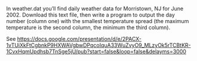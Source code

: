 In weather.dat you’ll find daily weather data for Morristown, NJ for June 2002.
 Download this text file, then write a program to output the day number (column one) with the smallest 
temperature spread (the maximum temperature is the second column, the minimum the third column).


See https://docs.google.com/presentation/d/e/2PACX-1vTUiXkFtCgbnkP9HXWAVgbwDPqcoIquA33WuZvyO9_MLzyOk5rTCBtKR-1CvxHqmUpdhsb7TnSge5jU/pub?start=false&loop=false&delayms=3000